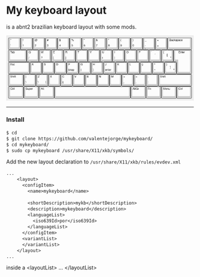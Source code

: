 # My keyboard layout 

is a abnt2 brazilian keyboard layout with some mods.

![alt text](https://github.com/jotavev/mykeyboard/blob/main/image.png)

___
### Install
```
$ cd
$ git clone https://github.com/valentejorge/mykeyboard/
$ cd mykeyboard/
$ sudo cp mykeyboard /usr/share/X11/xkb/symbols/
```
Add the new layout declaration to ```/usr/share/X11/xkb/rules/evdev.xml```
```
...
    <layout>
      <configItem>
        <name>mykeyboard</name>

        <shortDescription>mykb</shortDescription>
        <description>mykeyboard</description>
        <languageList>
          <iso639Id>por</iso639Id>
        </languageList>
      </configItem>
      <variantList>
      </variantList>
    </layout>
...

```
inside a &lt;layoutList&gt; ... &lt;/layoutList&gt;
